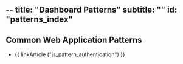 --
title: "Dashboard Patterns"
subtitle: ""
id: "patterns_index"
--


## Common Web Application Patterns

* {{ linkArticle ("js_pattern_authentication") }}
